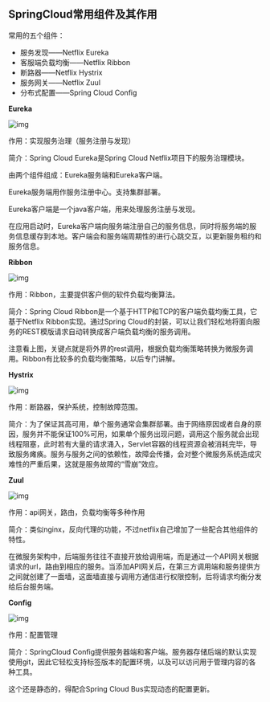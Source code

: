 ## SpringCloud常用组件及其作用







常用的五个组件：

* 服务发现——Netflix Eureka
* 客服端负载均衡——Netflix Ribbon
* 断路器——Netflix Hystrix
* 服务网关——Netflix Zuul
* 分布式配置——Spring Cloud Config



**Eureka**

![img](https://t10.baidu.com/it/u=804770436,275236063&fm=173&app=49&f=JPEG?w=625&h=363&s=A4F8C032035749CA4AE129D90300A0B3)

作用：实现服务治理（服务注册与发现）

简介：Spring Cloud Eureka是Spring Cloud Netflix项目下的服务治理模块。

由两个组件组成：Eureka服务端和Eureka客户端。

Eureka服务端用作服务注册中心。支持集群部署。

Eureka客户端是一个java客户端，用来处理服务注册与发现。

在应用启动时，Eureka客户端向服务端注册自己的服务信息，同时将服务端的服务信息缓存到本地。客户端会和服务端周期性的进行心跳交互，以更新服务租约和服务信息。

**Ribbon**

![img](https://t11.baidu.com/it/u=1440756994,300152436&fm=173&app=49&f=JPEG?w=640&h=404&s=8952E516175A55CA064CF1DE0300F0B2)

作用：Ribbon，主要提供客户侧的软件负载均衡算法。

简介：Spring Cloud Ribbon是一个基于HTTP和TCP的客户端负载均衡工具，它基于Netflix Ribbon实现。通过Spring Cloud的封装，可以让我们轻松地将面向服务的REST模版请求自动转换成客户端负载均衡的服务调用。

注意看上图，关键点就是将外界的rest调用，根据负载均衡策略转换为微服务调用。Ribbon有比较多的负载均衡策略，以后专门讲解。

**Hystrix**

![img](https://t10.baidu.com/it/u=1777007757,3850477758&fm=173&app=49&f=JPEG?w=561&h=535&s=88227E32D532578A0A4D18D80200F0B0)

作用：断路器，保护系统，控制故障范围。

简介：为了保证其高可用，单个服务通常会集群部署。由于网络原因或者自身的原因，服务并不能保证100%可用，如果单个服务出现问题，调用这个服务就会出现线程阻塞，此时若有大量的请求涌入，Servlet容器的线程资源会被消耗完毕，导致服务瘫痪。服务与服务之间的依赖性，故障会传播，会对整个微服务系统造成灾难性的严重后果，这就是服务故障的“雪崩”效应。

**Zuul**

![img](https://t11.baidu.com/it/u=4174549873,3621025584&fm=173&app=49&f=JPEG?w=640&h=356&s=19843C7A95634509507C54DF0000C0B3)

作用：api网关，路由，负载均衡等多种作用

简介：类似nginx，反向代理的功能，不过netflix自己增加了一些配合其他组件的特性。

在微服务架构中，后端服务往往不直接开放给调用端，而是通过一个API网关根据请求的url，路由到相应的服务。当添加API网关后，在第三方调用端和服务提供方之间就创建了一面墙，这面墙直接与调用方通信进行权限控制，后将请求均衡分发给后台服务端。

**Config**

![img](https://t12.baidu.com/it/u=1024635647,2230865972&fm=173&app=49&f=JPEG?w=640&h=540&s=29A777324D0B454F104CC0D80000D0B2)

作用：配置管理

简介：SpringCloud Config提供服务器端和客户端。服务器存储后端的默认实现使用git，因此它轻松支持标签版本的配置环境，以及可以访问用于管理内容的各种工具。

这个还是静态的，得配合Spring Cloud Bus实现动态的配置更新。